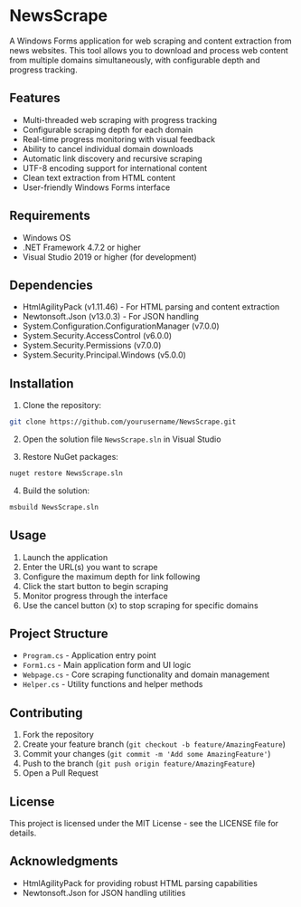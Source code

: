 # NewsScrape

A Windows Forms application for web scraping and content extraction from news websites. This tool allows you to download and process web content from multiple domains simultaneously, with configurable depth and progress tracking.

## Features

- Multi-threaded web scraping with progress tracking
- Configurable scraping depth for each domain
- Real-time progress monitoring with visual feedback
- Ability to cancel individual domain downloads
- Automatic link discovery and recursive scraping
- UTF-8 encoding support for international content
- Clean text extraction from HTML content
- User-friendly Windows Forms interface

## Requirements

- Windows OS
- .NET Framework 4.7.2 or higher
- Visual Studio 2019 or higher (for development)

## Dependencies

- HtmlAgilityPack (v1.11.46) - For HTML parsing and content extraction
- Newtonsoft.Json (v13.0.3) - For JSON handling
- System.Configuration.ConfigurationManager (v7.0.0)
- System.Security.AccessControl (v6.0.0)
- System.Security.Permissions (v7.0.0)
- System.Security.Principal.Windows (v5.0.0)

## Installation

1. Clone the repository:
```bash
git clone https://github.com/yourusername/NewsScrape.git
```

2. Open the solution file `NewsScrape.sln` in Visual Studio

3. Restore NuGet packages:
```bash
nuget restore NewsScrape.sln
```

4. Build the solution:
```bash
msbuild NewsScrape.sln
```

## Usage

1. Launch the application
2. Enter the URL(s) you want to scrape
3. Configure the maximum depth for link following
4. Click the start button to begin scraping
5. Monitor progress through the interface
6. Use the cancel button (x) to stop scraping for specific domains

## Project Structure

- `Program.cs` - Application entry point
- `Form1.cs` - Main application form and UI logic
- `Webpage.cs` - Core scraping functionality and domain management
- `Helper.cs` - Utility functions and helper methods

## Contributing

1. Fork the repository
2. Create your feature branch (`git checkout -b feature/AmazingFeature`)
3. Commit your changes (`git commit -m 'Add some AmazingFeature'`)
4. Push to the branch (`git push origin feature/AmazingFeature`)
5. Open a Pull Request

## License

This project is licensed under the MIT License - see the LICENSE file for details.

## Acknowledgments

- HtmlAgilityPack for providing robust HTML parsing capabilities
- Newtonsoft.Json for JSON handling utilities 